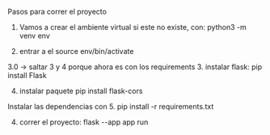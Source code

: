 Pasos para correr el proyecto

1. Vamos a crear el ambiente virtual si este no existe, con: python3 -m venv env

2. entrar a el source env/bin/activate

3.0 -> saltar 3 y 4 porque ahora es con los requirements
3. instalar flask: pip install Flask

4. instalar paquete pip install flask-cors

Instalar las dependencias con
5. pip install -r requirements.txt

4. correr el proyecto: flask --app app run
